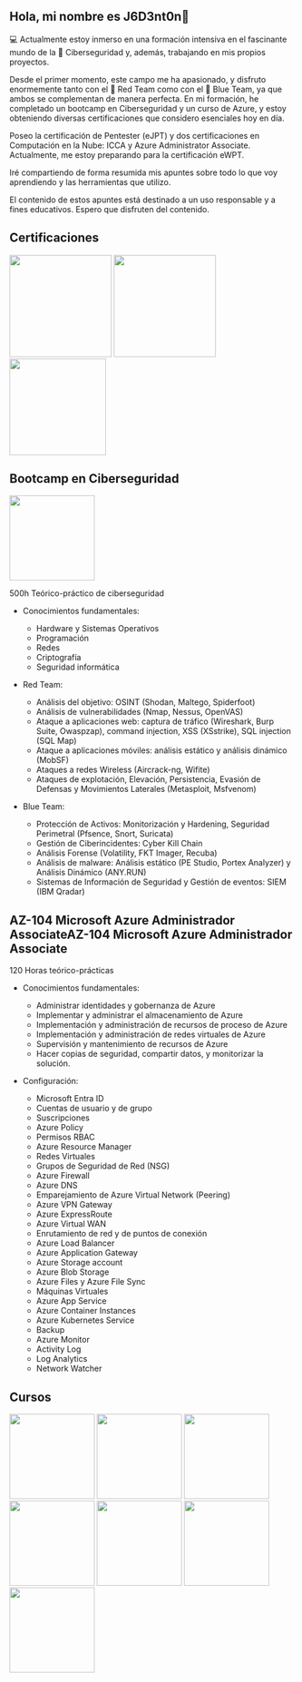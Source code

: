 ## Hola, mi nombre es J6D3nt0n👋
💻 Actualmente estoy inmerso en una formación intensiva en el fascinante mundo de la 🔐 Ciberseguridad y, además, trabajando en mis propios proyectos.

Desde el primer momento, este campo me ha apasionado, y disfruto enormemente tanto con el 🔴 Red Team como con el 🔵 Blue Team, ya que ambos se complementan de manera perfecta. En mi formación, he completado un bootcamp en Ciberseguridad y un curso de Azure, y estoy obteniendo diversas certificaciones que considero esenciales hoy en día.

Poseo la certificación de Pentester (eJPT) y dos certificaciones en Computación en la Nube: ICCA y Azure Administrator Associate. Actualmente, me estoy preparando para la certificación eWPT.

Iré compartiendo de forma resumida mis apuntes sobre todo lo que voy aprendiendo y las herramientas que utilizo.

El contenido de estos apuntes está destinado a un uso responsable y a fines educativos. Espero que disfruten del contenido.

## Certificaciones

<img src="https://github.com/user-attachments/assets/a8ed54ff-93e3-40a6-a35a-4e7b022e4730" width="180" height="180" >

<img src="https://github.com/user-attachments/assets/d18ae500-39de-4096-a2ac-fc77e8c0e631" width="180" height="180" >

<img src="https://github.com/user-attachments/assets/e929ee38-a561-4269-a70c-21af422b322c" width="170" height="170" >

## Bootcamp en Ciberseguridad

<img src="https://github.com/user-attachments/assets/8dbe8a6a-9449-47d5-b4f1-14d2c2986ec7" width="150" height="150" >

500h Teórico-práctico de ciberseguridad

  * Conocimientos fundamentales:
  
    - Hardware y Sistemas Operativos
    - Programación
    - Redes
    - Criptografía
    - Seguridad informática

  * Red Team:
  
    - Análisis del objetivo: OSINT (Shodan, Maltego, Spiderfoot)
    - Análisis de vulnerabilidades (Nmap, Nessus, OpenVAS)
    - Ataque a aplicaciones web: captura de tráfico (Wireshark, Burp Suite, Owaspzap), command injection, XSS (XSstrike), SQL injection (SQL Map)
    - Ataque a aplicaciones móviles: análisis estático y análisis dinámico (MobSF)
    - Ataques a redes Wireless (Aircrack-ng, Wifite)
    - Ataques de explotación, Elevación, Persistencia, Evasión de Defensas y Movimientos Laterales (Metasploit, Msfvenom)

  * Blue Team:
  
    - Protección de Activos: Monitorización y Hardening, Seguridad Perimetral (Pfsence, Snort, Suricata)
    - Gestión de Ciberincidentes: Cyber Kill Chain
    - Análisis Forense (Volatility, FKT Imager, Recuba)
    - Análisis de malware: Análisis estático (PE Studio, Portex Analyzer) y Análisis Dinámico (ANY.RUN)
    - Sistemas de Información de Seguridad y Gestión de eventos: SIEM (IBM Qradar)


## AZ-104 Microsoft Azure Administrador AssociateAZ-104 Microsoft Azure Administrador Associate

120 Horas teórico-prácticas

* Conocimientos fundamentales:

    - Administrar identidades y gobernanza de Azure
    - Implementar y administrar el almacenamiento de Azure
    - Implementación y administración de recursos de proceso de Azure
    - Implementación y administración de redes virtuales de Azure
    - Supervisión y mantenimiento de recursos de Azure
    - Hacer copias de seguridad, compartir datos, y monitorizar la solución.

* Configuración:

    - Microsoft Entra ID
    - Cuentas de usuario y de grupo
    - Suscripciones
    - Azure Policy
    - Permisos RBAC
    - Azure Resource Manager
    - Redes Virtuales
    - Grupos de Seguridad de Red (NSG)
    - Azure Firewall
    - Azure DNS
    - Emparejamiento de Azure Virtual Network (Peering)
    - Azure VPN Gateway
    - Azure ExpressRoute
    - Azure Virtual WAN
    - Enrutamiento de red y de puntos de conexión
    - Azure Load Balancer
    - Azure Application Gateway
    - Azure Storage account
    - Azure Blob Storage
    - Azure Files y Azure File Sync
    - Máquinas Virtuales
    - Azure App Service
    - Azure Container Instances
    - Azure Kubernetes Service
    - Backup
    - Azure Monitor
    - Activity Log
    - Log Analytics
    - Network Watcher

## Cursos

<img src="https://github.com/user-attachments/assets/cb5c8941-6cf7-4c0c-ba71-20e9fd782166" width="150" height="150" >  

<img src="https://github.com/user-attachments/assets/2f2ff8f8-b283-4832-bd16-ee4ec3bd7cfb" width="150" height="150" >  

<img src="https://github.com/user-attachments/assets/8d00d37c-acff-43eb-9533-0f756345d984" width="150" height="150" >  

<img src="https://github.com/user-attachments/assets/b94eee4f-1725-4ae6-a594-5620ea88ba5b" width="150" height="150" >  

<img src="https://github.com/user-attachments/assets/1c95bf51-c4c2-428c-9fbe-97def357c5e8" width="150" height="150" >  

<img src="https://github.com/user-attachments/assets/f06d8b48-510e-46f8-9da7-3bb60bfb04b7" width="150" height="150" >  

<img src="https://github.com/user-attachments/assets/2a456727-c307-405d-8fc0-d7f3aa9e7c51" width="150" height="150" >  




